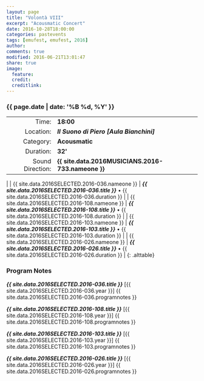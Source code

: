 ```yaml
---
layout: page
title: "Volontà VIII"
excerpt: "Acousmatic Concert"
date: 2016-10-28T18:00:00
categories: pastevents
tags: [emufest, emufest, 2016]
author:
comments: true
modified: 2016-06-21T13:01:47
share: true
image:
  feature:
  credit:
  creditlink:
---
```


### {{ page.date | date: '%B %d, %Y' }}

|  |  |
|------------:|:------------|
| Time: | **18:00** |
| Location: | ***Il Suono di Piero [Aula Bianchini]*** |
| Category: | **Acousmatic** |
| Duration: | **32'** |
| Sound Direction: | **{{ site.data.2016MUSICIANS.2016-733.nameone }}** |
|
| {{ site.data.2016SELECTED.2016-036.nameone }} | ***{{ site.data.2016SELECTED.2016-036.title }}*** • {{ site.data.2016SELECTED.2016-036.duration }} |
| {{ site.data.2016SELECTED.2016-108.nameone }} | ***{{ site.data.2016SELECTED.2016-108.title }}*** • {{ site.data.2016SELECTED.2016-108.duration }} |
| {{ site.data.2016SELECTED.2016-103.nameone }} | ***{{ site.data.2016SELECTED.2016-103.title }}*** • {{ site.data.2016SELECTED.2016-103.duration }} |
| {{ site.data.2016SELECTED.2016-026.nameone }} | ***{{ site.data.2016SELECTED.2016-026.title }}*** • {{ site.data.2016SELECTED.2016-026.duration }} |
{: .alttable}

### Program Notes

***{{ site.data.2016SELECTED.2016-036.title }}*** [{{ site.data.2016SELECTED.2016-036.year }}] {{ site.data.2016SELECTED.2016-036.programnotes }}

***{{ site.data.2016SELECTED.2016-108.title }}*** [{{ site.data.2016SELECTED.2016-108.year }}] {{ site.data.2016SELECTED.2016-108.programnotes }}

***{{ site.data.2016SELECTED.2016-103.title }}*** [{{ site.data.2016SELECTED.2016-103.year }}] {{ site.data.2016SELECTED.2016-103.programnotes }}

***{{ site.data.2016SELECTED.2016-026.title }}*** [{{ site.data.2016SELECTED.2016-026.year }}] {{ site.data.2016SELECTED.2016-026.programnotes }}
